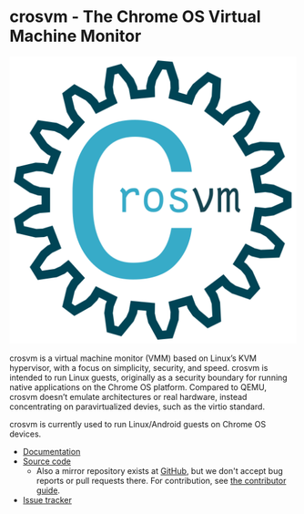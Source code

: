 # crosvm - The Chrome OS Virtual Machine Monitor

![Logo](./logo.svg)

crosvm is a virtual machine monitor (VMM) based on Linux’s KVM hypervisor, with
a focus on simplicity, security, and speed. crosvm is intended to run Linux
guests, originally as a security boundary for running native applications on the
Chrome OS platform. Compared to QEMU, crosvm doesn’t emulate architectures or
real hardware, instead concentrating on paravirtualized devies, such as the
virtio standard.

crosvm is currently used to run Linux/Android guests on Chrome OS devices.

*   [Documentation](https://google.github.io/crosvm/)
*   [Source code](https://chromium.googlesource.com/chromiumos/platform/crosvm/)
    *   Also a mirror repository exists at
        [GitHub](https://github.com/google/crosvm), but we don't accept bug
        reports or pull requests there. For contribution, see
        [the contributor guide](https://google.github.io/crosvm/contributing.html).
*   [Issue tracker](https://bugs.chromium.org/p/chromium/issues/list?q=component:OS%3ESystems%3EContainers)
